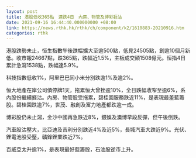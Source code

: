 ```yaml
---
layout: post
title: 港股低收365點　連跌4日　內房、物管及博彩捱沽
date: 2021-09-16 16:44:40.000000000 +08:00
link: https://news.rthk.hk/rthk/ch/component/k2/1610883-20210916.htm
categories: rthk
---
```


港股跌勢未止，恒生指數午後跌幅擴大至逾500點，低見24505點，創逾10個月新低。收市報24667點，跌365點，跌幅近1.5%，主板成交額1508億元。恒指4日累計急瀉1538點，跌幅達5.9%。

科技指數低收1%，阿里巴巴同小米分別跌逾1%及逾2%。

恒大地產在岸公司債停牌1天，拖累恒大曾挫逾10%，全日跌幅收窄至逾6%，系內股份繼續捱沽。內房、物管股受拖累，碧桂園服務跌近11%，是表現最差藍籌股。碧桂園跌逾7%，世茂、融創及富力地產都跌逾一成。

博彩股仍未止瀉，金沙中國再急跌近8%，銀娛及澳博早段反彈，但午後倒跌。

汽車股沽壓大，比亞迪及吉利分別跌近4%及近5%，長城汽車大跌近9%。光伏、鋰電池股受壓，贛鋒鋰業跌近7%。

百威亞太升逾1%，是表現最好藍籌股，石油股逆市上升。
